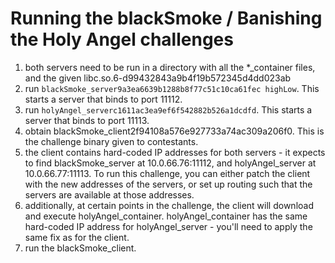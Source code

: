Running the blackSmoke / Banishing the Holy Angel challenges
===

1. both servers need to be run in a directory with all the *\_container files, and the given libc.so.6-d99432843a9b4f19b572345d4dd023ab
1. run `blackSmoke_server9a3ea6639b1288b8f77c51c10ca61fec highLow`. This starts a server that binds to port 11112.
1. run `holyAngel_serverc1611ac3ea9ef6f542882b526a1dcdfd`. This starts a server that binds to port 11113.
1. obtain blackSmoke_client2f94108a576e927733a74ac309a206f0. This is the challenge binary given to contestants.
1. the client contains hard-coded IP addresses for both servers - it expects to find blackSmoke\_server at 10.0.66.76:11112, and holyAngel\_server at 10.0.66.77:11113. To run this challenge, you can either patch the client with the new addresses of the servers, or set up routing such that the servers are available at those addresses.
1. additionally, at certain points in the challenge, the client will download and execute holyAngel\_container. holyAngel\_container has the same hard-coded IP address for holyAngel\_server - you'll need to apply the same fix as for the client.
1. run the blackSmoke\_client.
